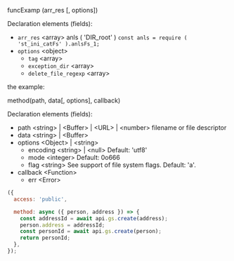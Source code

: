 funcExamp (arr_res [, options])

Declaration elements (fields):

- `arr_res` \<array> anls ( 'DIR_root' ) `const anls = require ( 'st_ini_catFs' ).anlsFs_1;`
- `options` \<object>
  - `tag` \<array> 
  - `exception_dir` \<array> 
  - `delete_file_regexp` \<array> 
















the example:

method(path, data[, options], callback)

Declaration elements (fields):

- path \<string> | \<Buffer> | \<URL> | \<number> filename or file descriptor
- data \<string> | \<Buffer>
- options \<Object> | \<string>
  - encoding \<string> | \<null> Default: 'utf8'
  - mode \<integer> Default: 0o666
  - flag \<string> See support of file system flags. Default: 'a'.
- callback \<Function>
  - err \<Error>

```js
({
  access: 'public',

  method: async ({ person, address }) => {
    const addressId = await api.gs.create(address);
    person.address = addressId;
    const personId = await api.gs.create(person);
    return personId;
  },
});
```